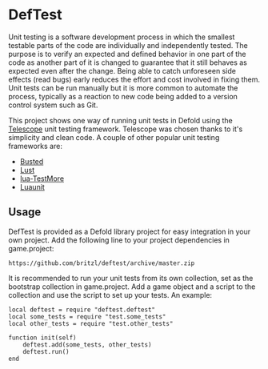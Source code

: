 # DefTest
Unit testing is a software development process in which the smallest testable parts of the code are individually and independently tested. The purpose is to verify an expected and defined behavior in one part of the code as another part of it is changed to guarantee that it still behaves as expected even after the change. Being able to catch unforeseen side effects (read bugs) early reduces the effort and cost involved in fixing them. Unit tests can be run manually but it is more common to automate the process, typically as a reaction to new code being added to a version control system such as Git.

This project shows one way of running unit tests in Defold using the [Telescope](https://github.com/norman/telescope) unit testing framework. Telescope was chosen thanks to it's simplicity and clean code. A couple of other popular unit testing frameworks are:

* [Busted](http://olivinelabs.com/busted/)
* [Lust](https://github.com/bjornbytes/lust)
* [lua-TestMore](https://github.com/fperrad/lua-TestMore)
* [Luaunit](https://github.com/bluebird75/luaunit)

## Usage
DefTest is provided as a Defold library project for easy integration in your own project. Add the following line to your project dependencies in game.project:

	https://github.com/britzl/deftest/archive/master.zip

It is recommended to run your unit tests from its own collection, set as the bootstrap collection in game.project. Add a game object and a script to the collection and use the script to set up your tests. An example:

	local deftest = require "deftest.deftest"
	local some_tests = require "test.some_tests"
	local other_tests = require "test.other_tests"

	function init(self)
		deftest.add(some_tests, other_tests)
		deftest.run()
	end

